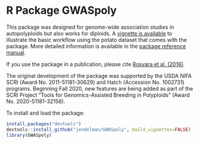 R Package GWASpoly
================

This package was designed for genome-wide association studies in
autopolyploids but also works for diploids. A [vignette is
available](https://jendelman.github.io/GWASpoly/GWASpoly.html) to
illustrate the basic workflow using the potato dataset that comes with
the package. More detailed information is available in the [package
reference
manual](https://jendelman.github.io/GWASpoly/GWASpoly_manual.pdf).

If you use the package in a publication, please cite [Rosyara et
al. (2016)](https://doi.org/10.3835/plantgenome2015.08.0073).

The original development of the package was supported by the USDA NIFA
SCRI (Award No. 2011-51181-30629) and Hatch (Accession No. 1002731)
programs. Beginning Fall 2020, new features are being added as part of
the SCRI Project “Tools for Genomics-Assisted Breeding in Polyploids”
(Award No. 2020-51181-32156).

To install and load the package:

``` r
install.packages("devtools")
devtools::install_github("jendelman/GWASpoly", build_vignettes=FALSE)
library(GWASpoly)
```
